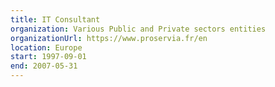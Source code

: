 ```yaml
---
title: IT Consultant
organization: Various Public and Private sectors entities
organizationUrl: https://www.proservia.fr/en
location: Europe
start: 1997-09-01
end: 2007-05-31
---
```

